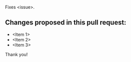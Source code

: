 Fixes \<issue\>.

## Changes proposed in this pull request:  
- <Item 1>
- <Item 2>
- <Item 3>

Thank you!
